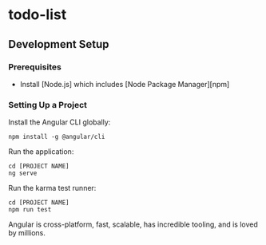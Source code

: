 # todo-list
 
## Development Setup

### Prerequisites

- Install [Node.js] which includes [Node Package Manager][npm]

### Setting Up a Project

Install the Angular CLI globally:

```
npm install -g @angular/cli
```

Run the application:

```
cd [PROJECT NAME]
ng serve
```

Run the karma test runner:

```
cd [PROJECT NAME]
npm run test
```

Angular is cross-platform, fast, scalable, has incredible tooling, and is loved by millions.